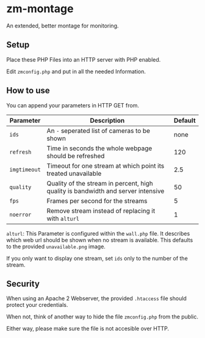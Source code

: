 # zm-montage
 An extended, better montage for monitoring.

## Setup

Place these PHP Files into an HTTP server with PHP enabled.

Edit `zmconfig.php` and put in all the needed Information.

## How to use


You can append your parameters in HTTP GET from.

Parameter | Description | Default
--------- | ----------- | -------
`ids` | An `-` seperated list of cameras to be shown | none
`refresh` | Time in seconds the whole webpage should be refreshed | 120
`imgtimeout` | Timeout for one stream at which point its treated unavailable | 2.5
`quality` | Quality of the stream in percent, high quality is bandwidth and server intensive | 50
`fps` | Frames per second for the streams | 5
`noerror` | Remove stream instead of replacing it with `alturl` | 1


`alturl`: This Parameter is configured within the `wall.php` file. 
It describes which web url should be shown when no stream is available.
This defaults to the provided `unavailable.png` image.

If you only want to display one stream, set `ids` only to the number of the stream.

## Security

When using an Apache 2 Webserver, 
the provided `.htaccess` file should protect your credentials. 

When not, 
think of another way to hide the file `zmconfig.php` from the public.

Either way, 
please make sure the file is not accesible over HTTP.
